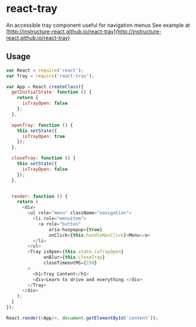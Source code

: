 # react-tray

An accessible tray component useful for navigation menus
See example at [http://instructure-react.github.io/react-tray](http://instructure-react.github.io/react-tray)

## Usage

```js
var React = require('react');
var Tray = require('react-tray');

var App = React.createClass({
  getInitialState: function () {
    return {
      isTrayOpen: false
    };
  },

  openTray: function () {
    this.setState({
      isTrayOpen: true
    });
  },

  closeTray: function () {
    this.setState({
      isTrayOpen: false
    });
  },


  render: function () {
    return (
      <div>
        <ul role="menu" className="navigation">
          <li role="menuitem">
            <a role="button"
                aria-haspopup={true}
                onClick={this.handleNavClick}>Menu</a>
          </li>
        </ul>
        <Tray isOpen={this.state.isTrayOpen}
              onBlur={this.closeTray}
              closeTimeoutMS={150}
        >
          <h1>Tray Content</h1>
          <div>Learn to drive and everything.</div>
        </Tray>
      </div>
    );
  }
});

React.render(<App/>, document.getElementById('content'));
```

